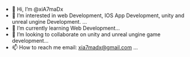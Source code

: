 - 👋 Hi, I’m @xiA7maDx
- 👀 I’m interested in web Development, IOS App Development, unity and unreal ungine Development. ...
- 🌱 I’m currently learning Web Development...
- 💞️ I’m looking to collaborate on unity and unreal ungine game development...
- 📫 How to reach me email: xia7madx@gmail.com ...

<!---
xiA7maDx/xiA7maDx is a ✨ special ✨ repository because its `README.md` (this file) appears on your GitHub profile.
You can click the Preview link to take a look at your changes.
--->
